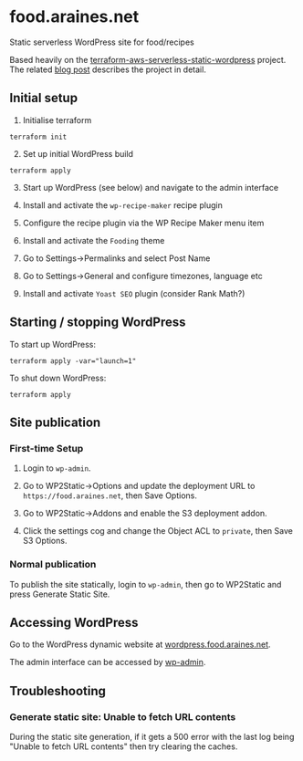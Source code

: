# food.araines.net

Static serverless WordPress site for food/recipes

Based heavily on the [terraform-aws-serverless-static-wordpress](https://github.com/TechToSpeech/terraform-aws-serverless-static-wordpress) project. The related [blog post](https://www.techtospeech.com/serverless-static-wordpress-on-aws-for-0-01-a-day/) describes the project in detail.

## Initial setup

1. Initialise terraform

```
terraform init
```

2. Set up initial WordPress build

```
terraform apply
```

3. Start up WordPress (see below) and navigate to the admin interface

4. Install and activate the `wp-recipe-maker` recipe plugin

5. Configure the recipe plugin via the WP Recipe Maker menu item

6. Install and activate the `Fooding` theme

7. Go to Settings->Permalinks and select Post Name

8. Go to Settings->General and configure timezones, language etc

9. Install and activate `Yoast SEO` plugin (consider Rank Math?)

## Starting / stopping WordPress

To start up WordPress:

```
terraform apply -var="launch=1"
```

To shut down WordPress:

```
terraform apply
```

## Site publication

### First-time Setup

1. Login to `wp-admin`.

2. Go to WP2Static->Options and update the deployment URL to `https://food.araines.net`, then Save Options.

3. Go to WP2Static->Addons and enable the S3 deployment addon.

4. Click the settings cog and change the Object ACL to `private`, then Save S3 Options.

### Normal publication

To publish the site statically, login to `wp-admin`, then go to WP2Static and press Generate Static Site.

## Accessing WordPress

Go to the WordPress dynamic website at [wordpress.food.araines.net](http://wordpress.food.araines.net).

The admin interface can be accessed by [wp-admin](http://wordpress.food.araines.net/wp-admin).

## Troubleshooting

### Generate static site: Unable to fetch URL contents

During the static site generation, if it gets a 500 error with the last log being "Unable to fetch URL contents" then try clearing the caches.
